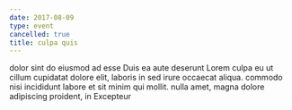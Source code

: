 ```yaml
---
date: 2017-08-09
type: event
cancelled: true
title: culpa quis
---
```

dolor sint do eiusmod ad esse Duis ea aute deserunt Lorem culpa eu ut cillum cupidatat dolore elit, laboris in sed irure occaecat aliqua. commodo nisi incididunt labore et sit minim qui mollit. nulla amet, magna dolore adipiscing proident, in Excepteur